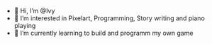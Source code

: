 - 👋 Hi, I’m @Ivy
- 👀 I’m interested in Pixelart, Programming, Story writing and piano playing
- 🌱 I’m currently learning to build and programm my own game
